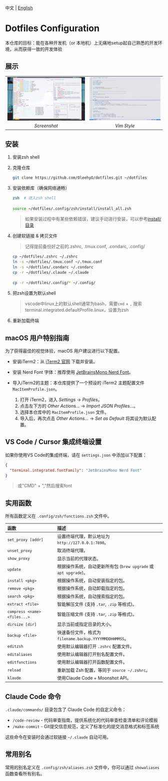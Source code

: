 中文 | [English](README_en.md)

# Dotfiles Configuration

本仓库的目标：能在各种开发机（or 本地机）上无痛地setup起自己熟悉的开发环境，从而获得一致的开发体验

## 展示

<div align="center">
  <table style="border: none;">
    <tr>
      <td style="border: none;"><img src="assets/demo1.png" alt="Demo 1" width="400"/></td>
      <td style="border: none;"><img src="assets/demo2.png" alt="Demo 2" width="400"/></td>
    </tr>
    <tr>
      <td align="center" style="border: none;"><em>Screenshot</em></td>
      <td align="center" style="border: none;"><em>Vim Style</em></td>
    </tr>
  </table>
</div>

## 安装

1. 安装zsh shell

2. 克隆仓库

    ```bash
    git clone https://github.com/OleehyO/dotfiles.git ~/dotfiles
    ```

3. 安装依赖库（确保网络通畅）

    ```bash
    zsh  # 进入zsh shell

    source ~/dotfiles/.config/zsh/install/install_all.zsh
    ```

    > 如果安装过程中有某些依赖错误，建议手动进行安装，可以参考[install/目录](./.config/zsh/install/)

4. 创建软链接 & 拷贝文件
    > 记得提前备份好之前的.zshrc, .tmux.conf, .condarc, .config/

    ```bash
    cp ~/dotfiles/.zshrc ~/.zshrc
    ln -s ~/dotfiles/.tmux.conf ~/.tmux.conf
    ln -s ~/dotfiles/.condarc ~/.condarc
    cp -r ~/dotfiles/.claude ~/.claude

    cp -r ~/dotfiles/.config/* ~/.config/
    ```

5. 把zsh设置为默认shell

    > vscode中linux上的默认shell通常为bash，需要`cmd` + `,` 搜索terminal.integrated.defaultProfile.linux，设置为zsh

6. 重新加载终端

## macOS 用户特别指南

为了获得最佳的视觉体验，macOS 用户建议进行以下配置。

* 安装iTerm2：从 [iTerm2 官网](https://iterm2.com/index.html) 下载并安装。

* 安装 Nerd Font 字体：推荐使用 [JetBrainsMono Nerd Font](https://github.com/ryanoasis/nerd-fonts/releases/download/v3.4.0/JetBrainsMono.zip)。

* 导入iTerm2的主题：本仓库提供了一个预设的 iTerm2 主题配置文件 `MacItemProfile.json`。

    1. 打开 iTerm2，进入 *Settings* -> *Profiles*。
    2. 点击左下方的 *Other Actions...* -> *Import JSON Profiles...*。
    3. 选择本仓库中的 `MacItemProfile.json` 文件。
    4. 导入后，再次点击 *Other Actions...* -> *Set as Default* 将其设为默认配置。

## VS Code / Cursor 集成终端设置

如果你使用VS Code的集成终端，请在 `settings.json` 中添加以下配置：

```json
{
  "terminal.integrated.fontFamily": "JetBrainsMono Nerd Font"
}
```

> 或"CMD" + ","然后搜索font

## 实用函数

所有函数定义在 `.config/zsh/functions.zsh` 文件中。

| 函数 | 描述 |
| :--- | :--- |
| `set_proxy [addr]` | 设置终端代理，默认地址为 `http://127.0.0.1:7890`。 |
| `unset_proxy` | 取消终端代理。 |
| `show_proxy` | 显示当前的代理状态。 |
| `update` | 根据操作系统，自动更新所有包 (`brew upgrade` 或 `apt upgrade`)。 |
| `install <pkg>` | 根据操作系统，自动安装指定的包。 |
| `remove <pkg>` | 根据操作系统，自动卸载指定的包。 |
| `search <pkg>` | 根据操作系统，自动搜索指定的包。 |
| `extract <file>` | 智能解压文件 (支持 `.tar`, `.zip` 等格式)。 |
| `compress <name> <files...>` | 智能压缩文件 (支持 `.tar`, `.zip` 等格式)。 |
| `dirsize [dir]` | 显示当前或指定目录的大小。 |
| `backup <file>` | 快速备份文件，格式为 `filename.backup.YYYYMMDDHHMMSS`。 |
| `editzsh` | 使用默认编辑器打开 `.zshrc` 配置文件。 |
| `editaliases` | 使用默认编辑器打开别名配置文件。 |
| `editfunctions` | 使用默认编辑器打开函数配置文件。 |
| `reload` | 重新加载 Zsh 配置，等同于 `source ~/.zshrc`。 |
| `klaude` | 使用Claude Code + Moonshot API。 |

## Claude Code 命令

`.claude/commands/` 目录包含了 Claude Code 的自定义命令：

- `/code-review` - 代码审查指南，提供系统化的代码审查检查清单和评论模板
- `/make-commit` - Git提交信息规范，定义了标准化的提交消息格式和标签系统

这些命令在安装时会通过软链接 `~/.claude` 自动可用。

## 常用别名

常用的别名定义在 `.config/zsh/aliases.zsh` 文件中，你可以通过 `showaliases` 函数查看所有别名。
